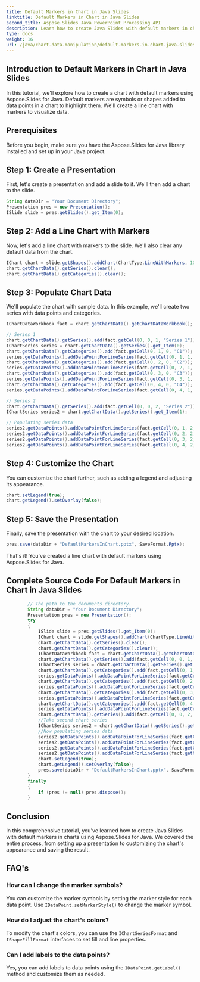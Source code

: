 ```yaml
---
title: Default Markers in Chart in Java Slides
linktitle: Default Markers in Chart in Java Slides
second_title: Aspose.Slides Java PowerPoint Processing API
description: Learn how to create Java Slides with default markers in charts using Aspose.Slides for Java. Step-by-step guide with source code.
type: docs
weight: 16
url: /java/chart-data-manipulation/default-markers-in-chart-java-slides/
---
```


## Introduction to Default Markers in Chart in Java Slides

In this tutorial, we'll explore how to create a chart with default markers using Aspose.Slides for Java. Default markers are symbols or shapes added to data points in a chart to highlight them. We'll create a line chart with markers to visualize data.

## Prerequisites

Before you begin, make sure you have the Aspose.Slides for Java library installed and set up in your Java project.

## Step 1: Create a Presentation

First, let's create a presentation and add a slide to it. We'll then add a chart to the slide.

```java
String dataDir = "Your Document Directory";
Presentation pres = new Presentation();
ISlide slide = pres.getSlides().get_Item(0);
```

## Step 2: Add a Line Chart with Markers

Now, let's add a line chart with markers to the slide. We'll also clear any default data from the chart.

```java
IChart chart = slide.getShapes().addChart(ChartType.LineWithMarkers, 10, 10, 400, 400);
chart.getChartData().getSeries().clear();
chart.getChartData().getCategories().clear();
```

## Step 3: Populate Chart Data

We'll populate the chart with sample data. In this example, we'll create two series with data points and categories.

```java
IChartDataWorkbook fact = chart.getChartData().getChartDataWorkbook();

// Series 1
chart.getChartData().getSeries().add(fact.getCell(0, 0, 1, "Series 1"));
IChartSeries series = chart.getChartData().getSeries().get_Item(0);
chart.getChartData().getCategories().add(fact.getCell(0, 1, 0, "C1"));
series.getDataPoints().addDataPointForLineSeries(fact.getCell(0, 1, 1, 24));
chart.getChartData().getCategories().add(fact.getCell(0, 2, 0, "C2"));
series.getDataPoints().addDataPointForLineSeries(fact.getCell(0, 2, 1, 23));
chart.getChartData().getCategories().add(fact.getCell(0, 3, 0, "C3"));
series.getDataPoints().addDataPointForLineSeries(fact.getCell(0, 3, 1, -10));
chart.getChartData().getCategories().add(fact.getCell(0, 4, 0, "C4"));
series.getDataPoints().addDataPointForLineSeries(fact.getCell(0, 4, 1, null));

// Series 2
chart.getChartData().getSeries().add(fact.getCell(0, 0, 2, "Series 2"));
IChartSeries series2 = chart.getChartData().getSeries().get_Item(1);

// Populating series data
series2.getDataPoints().addDataPointForLineSeries(fact.getCell(0, 1, 2, 30));
series2.getDataPoints().addDataPointForLineSeries(fact.getCell(0, 2, 2, 10));
series2.getDataPoints().addDataPointForLineSeries(fact.getCell(0, 3, 2, 60));
series2.getDataPoints().addDataPointForLineSeries(fact.getCell(0, 4, 2, 40));
```

## Step 4: Customize the Chart

You can customize the chart further, such as adding a legend and adjusting its appearance.

```java
chart.setLegend(true);
chart.getLegend().setOverlay(false);
```

## Step 5: Save the Presentation

Finally, save the presentation with the chart to your desired location.

```java
pres.save(dataDir + "DefaultMarkersInChart.pptx", SaveFormat.Pptx);
```

That's it! You've created a line chart with default markers using Aspose.Slides for Java.

## Complete Source Code For Default Markers in Chart in Java Slides

```java
        // The path to the documents directory.
        String dataDir = "Your Document Directory";
        Presentation pres = new Presentation();
        try
        {
            ISlide slide = pres.getSlides().get_Item(0);
            IChart chart = slide.getShapes().addChart(ChartType.LineWithMarkers, 10, 10, 400, 400);
            chart.getChartData().getSeries().clear();
            chart.getChartData().getCategories().clear();
            IChartDataWorkbook fact = chart.getChartData().getChartDataWorkbook();
            chart.getChartData().getSeries().add(fact.getCell(0, 0, 1, "Series 1"), chart.getType());
            IChartSeries series = chart.getChartData().getSeries().get_Item(0);
            chart.getChartData().getCategories().add(fact.getCell(0, 1, 0, "C1"));
            series.getDataPoints().addDataPointForLineSeries(fact.getCell(0, 1, 1, 24));
            chart.getChartData().getCategories().add(fact.getCell(0, 2, 0, "C2"));
            series.getDataPoints().addDataPointForLineSeries(fact.getCell(0, 2, 1, 23));
            chart.getChartData().getCategories().add(fact.getCell(0, 3, 0, "C3"));
            series.getDataPoints().addDataPointForLineSeries(fact.getCell(0, 3, 1, -10));
            chart.getChartData().getCategories().add(fact.getCell(0, 4, 0, "C4"));
            series.getDataPoints().addDataPointForLineSeries(fact.getCell(0, 4, 1, null));
            chart.getChartData().getSeries().add(fact.getCell(0, 0, 2, "Series 2"), chart.getType());
            //Take second chart series
            IChartSeries series2 = chart.getChartData().getSeries().get_Item(1);
            //Now populating series data
            series2.getDataPoints().addDataPointForLineSeries(fact.getCell(0, 1, 2, 30));
            series2.getDataPoints().addDataPointForLineSeries(fact.getCell(0, 2, 2, 10));
            series2.getDataPoints().addDataPointForLineSeries(fact.getCell(0, 3, 2, 60));
            series2.getDataPoints().addDataPointForLineSeries(fact.getCell(0, 4, 2, 40));
            chart.setLegend(true);
            chart.getLegend().setOverlay(false);
            pres.save(dataDir + "DefaultMarkersInChart.pptx", SaveFormat.Pptx);
        }
        finally
        {
            if (pres != null) pres.dispose();
        }
```
## Conclusion

In this comprehensive tutorial, you've learned how to create Java Slides with default markers in charts using Aspose.Slides for Java. We covered the entire process, from setting up a presentation to customizing the chart's appearance and saving the result.

## FAQ's

### How can I change the marker symbols?

You can customize the marker symbols by setting the marker style for each data point. Use `IDataPoint.setMarkerStyle()` to change the marker symbol.

### How do I adjust the chart's colors?

To modify the chart's colors, you can use the `IChartSeriesFormat` and `IShapeFillFormat` interfaces to set fill and line properties.

### Can I add labels to the data points?

Yes, you can add labels to data points using the `IDataPoint.getLabel()` method and customize them as needed.
